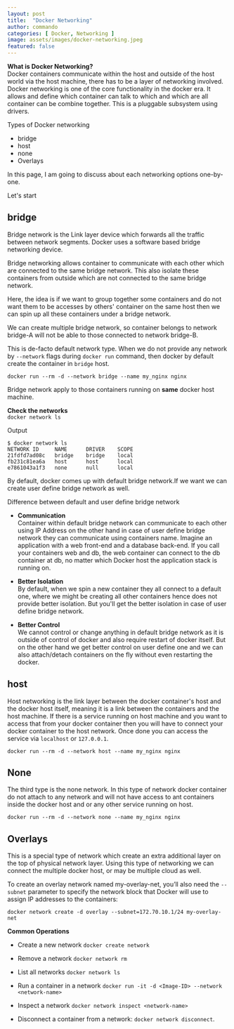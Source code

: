 ```yaml
---
layout: post
title:  "Docker Networking"
author: commando
categories: [ Docker, Networking ]
image: assets/images/docker-networking.jpeg
featured: false
---
```


**What is Docker Networking?**  
Docker containers communicate within the host and outside of the host world via the host machine, there has to be a layer of networking involved.  Docker networking is one of the core functionality in the docker era. It allows and define which container can talk to which and which are all container can be combine together. This is a pluggable subsystem using drivers.

Types of Docker networking
- bridge
- host
- none
- Overlays
<!-- - ipvlan -->
<!-- - macvlan -->


In this page, I am going to discuss about each networking options one-by-one.

Let's start 

## bridge
Bridge network is the Link layer device which forwards all the traffic between network segments. Docker uses a software based bridge networking device.

Bridge networking allows container to communicate with each other which are connected to the same bridge network. This also isolate these containers from outside which are not connected to the same bridge network.

Here, the idea is if we want to group together some containers and do not want them to be accesses by others' container on the same host then we can spin up all these containers under a bridge network.

We can create multiple bridge network, so container belongs to network bridge-A will not be able to those connected to network bridge-B.

This is de-facto default network type. When we do not provide any network by `--network` flags during `docker run` command, then docker by default create the container in `bridge` host.

`docker run --rm -d --network bridge --name my_nginx nginx`

Bridge network apply to those containers running on **same** docker host machine.

**Check the networks**  
`docker network ls`

Output
```shell
$ docker network ls
NETWORK ID     NAME      DRIVER    SCOPE
21fdfd7ad08c   bridge    bridge    local
fb231c81ea6a   host      host      local
e7861043a1f3   none      null      local
```

By default, docker comes up with default bridge network.If we want we can create user define bridge network as well.

Difference between default and user define bridge network
- **Communication**  
Container within default bridge network can communicate to each other using IP Address on the other hand in case of user define bridge network they can communicate using containers name.
Imagine an application with a web front-end and a database back-end. If you call your containers web and db, the web container can connect to the db container at db, no matter which Docker host the application stack is running on.

- **Better Isolation**  
By default, when we spin a new container they all connect to a default one, where we might be creating all other containers hence does not provide better isolation. But you'll get the better isolation in case of user define bridge network.

- **Better Control**  
We cannot control or change anything in default bridge network as it is outside of control of docker and also require restart of docker itself. But on the other hand we get better control on user define one and we can also attach/detach containers on the fly without even restarting the docker.

## host
Host networking is the link layer between the docker container's host and the docker host itself, meaning it is a link between the containers and the host machine. If there is a service running on host machine and you want to access that from your docker container then you will have to connect your docker container to the host network. Once done you can access the service via `localhost` or `127.0.0.1`.

`docker run --rm -d --network host --name my_nginx nginx`

## None
The third type is the none network. In this type of network docker container do not attach to any network and will not have access to ant containers inside the docker host and or any other service running on host.

`docker run --rm -d --network none --name my_nginx nginx`

## Overlays  
This is a special type of network which create an extra additional layer on the top of physical network layer. Using this type of networking we can connect the multiple docker host, or may be multiple cloud as well.

To create an overlay network named my-overlay-net, you’ll also need the `--subnet` parameter to specify the network block that Docker will use to assign IP addresses to the containers:

`docker network create -d overlay --subnet=172.70.10.1/24 my-overlay-net`

**Common Operations**
- Create a new network
`docker create network`

- Remove a network
`docker network rm`

- List all networks
`docker network ls`

- Run a container in a network
`docker run -it -d <Image-ID> --network <network-name>`

- Inspect a network
`docker network inspect <network-name>`

- Disconnect a container from a network: 
`docker network disconnect`.